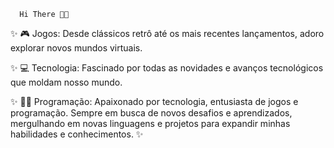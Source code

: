       Hi There 👋👋
      
✨ 🎮 Jogos: Desde clássicos retrô até os mais recentes lançamentos, adoro explorar novos mundos virtuais.
 
✨ 💻 Tecnologia: Fascinado por todas as novidades e avanços tecnológicos que moldam nosso mundo.

✨ 👨‍💻 Programação: Apaixonado por tecnologia, entusiasta de jogos e programação. Sempre em busca de novos desafios e aprendizados, mergulhando em novas linguagens e projetos para expandir minhas habilidades e conhecimentos. ✨ 


